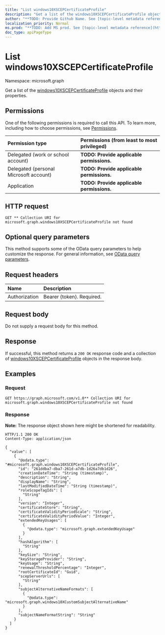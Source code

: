 ```yaml
---
title: "List windows10XSCEPCertificateProfile"
description: "Get a list of the windows10XSCEPCertificateProfile objects and their properties."
author: "**TODO: Provide Github Name. See [topic-level metadata reference](https://msgo.azurewebsites.net/add/document/guidelines/metadata.html#topic-level-metadata)**"
localization_priority: Normal
ms.prod: "**TODO: Add MS prod. See [topic-level metadata reference](https://msgo.azurewebsites.net/add/document/guidelines/metadata.html#topic-level-metadata)**"
doc_type: apiPageType
---
```


# List windows10XSCEPCertificateProfile
Namespace: microsoft.graph



Get a list of the [windows10XSCEPCertificateProfile](../resources/windows10xscepcertificateprofile.md) objects and their properties.

## Permissions
One of the following permissions is required to call this API. To learn more, including how to choose permissions, see [Permissions](/graph/permissions-reference).

|Permission type|Permissions (from least to most privileged)|
|:---|:---|
|Delegated (work or school account)|**TODO: Provide applicable permissions.**|
|Delegated (personal Microsoft account)|**TODO: Provide applicable permissions.**|
|Application|**TODO: Provide applicable permissions.**|

## HTTP request

<!-- {
  "blockType": "ignored"
}
-->
``` http
GET ** Collection URI for microsoft.graph.windows10XSCEPCertificateProfile not found
```

## Optional query parameters
This method supports some of the OData query parameters to help customize the response. For general information, see [OData query parameters](/graph/query-parameters).

## Request headers
|Name|Description|
|:---|:---|
|Authorization|Bearer {token}. Required.|

## Request body
Do not supply a request body for this method.

## Response

If successful, this method returns a `200 OK` response code and a collection of [windows10XSCEPCertificateProfile](../resources/windows10xscepcertificateprofile.md) objects in the response body.

## Examples

### Request
<!-- {
  "blockType": "request",
  "name": "list_windows10xscepcertificateprofile"
}
-->
``` http
GET https://graph.microsoft.com/v1.0** Collection URI for microsoft.graph.windows10XSCEPCertificateProfile not found
```


### Response
**Note:** The response object shown here might be shortened for readability.
<!-- {
  "blockType": "response",
  "truncated": true,
  "@odata.type": "Collection(microsoft.graph.windows10XSCEPCertificateProfile)"
}
-->
``` http
HTTP/1.1 200 OK
Content-Type: application/json

{
  "value": [
    {
      "@odata.type": "#microsoft.graph.windows10XSCEPCertificateProfile",
      "id": "261ddba7-dba7-261d-a7db-1d26a7db1d26",
      "creationDateTime": "String (timestamp)",
      "description": "String",
      "displayName": "String",
      "lastModifiedDateTime": "String (timestamp)",
      "roleScopeTagIds": [
        "String"
      ],
      "version": "Integer",
      "certificateStore": "String",
      "certificateValidityPeriodScale": "String",
      "certificateValidityPeriodValue": "Integer",
      "extendedKeyUsages": [
        {
          "@odata.type": "microsoft.graph.extendedKeyUsage"
        }
      ],
      "hashAlgorithm": [
        "String"
      ],
      "keySize": "String",
      "keyStorageProvider": "String",
      "keyUsage": "String",
      "renewalThresholdPercentage": "Integer",
      "rootCertificateId": "Guid",
      "scepServerUrls": [
        "String"
      ],
      "subjectAlternativeNameFormats": [
        {
          "@odata.type": "microsoft.graph.windows10XCustomSubjectAlternativeName"
        }
      ],
      "subjectNameFormatString": "String"
    }
  ]
}
```

